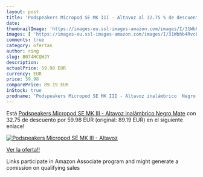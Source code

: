 ```yaml
---
layout: post
title: 'Podspeakers Micropod SE MK III - Altavoz al 32.75 % de descuento'
date: 
thumbnailImage: 'https://images-eu.ssl-images-amazon.com/images/I/31Wbhb4RvcL._SL200_.jpg'
images: [ 'https://images-eu.ssl-images-amazon.com/images/I/31Wbhb4RvcL._SL200_.jpg' ]
comments: true
category: ofertas
author: ring
slug: B074HCQWJY
description:
actualPrice: 59.98 EUR
currency: EUR
price: 59.98
comparePrice: 89.19 EUR
inStock: true
prodname: 'Podspeakers Micropod SE MK III - Altavoz inalámbrico  Negro Mate'
---
```


Está [Podspeakers Micropod SE MK III - Altavoz inalámbrico  Negro Mate](https://www.amazon.es/dp/B074HCQWJY/?tag=tolees-21) con 32.75 de descuento por 59.98 EUR (original: 89.19 EUR) en el siguiente enlace!

[![Podspeakers Micropod SE MK III - Altavoz](https://images-eu.ssl-images-amazon.com/images/I/31Wbhb4RvcL._SL200_.jpg)](https://www.amazon.es/dp/B074HCQWJY/?tag=tolees-21)

[Ver la oferta!!](https://www.amazon.es/dp/B074HCQWJY/?tag=tolees-21)

Links participate in Amazon Associate program and might generate a comission on qualifying sales


